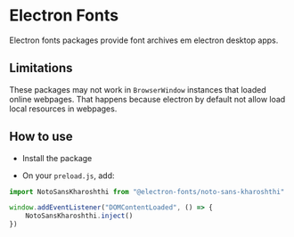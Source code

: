 # Electron Fonts

Electron fonts packages provide font archives em electron desktop apps.

## Limitations

These packages may not work in `BrowserWindow` instances that loaded online webpages. That happens because electron by default not allow load local resources in webpages.

## How to use

* Install the package

* On your `preload.js`, add:

```ts
import NotoSansKharoshthi from "@electron-fonts/noto-sans-kharoshthi"

window.addEventListener("DOMContentLoaded", () => {
    NotoSansKharoshthi.inject()
})
```